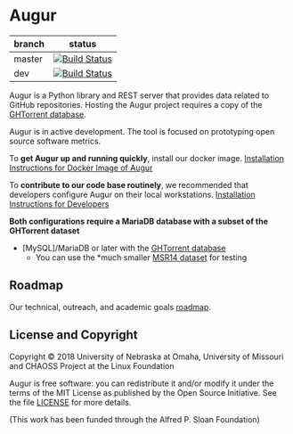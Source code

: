 # Augur

branch | status
   --- | ---
master | [![Build Status](https://travis-ci.org/OSSHealth/augur.svg?branch=master)](https://travis-ci.org/OSSHealth/augur)
   dev | [![Build Status](https://travis-ci.org/OSSHealth/augur.svg?branch=dev)](https://travis-ci.org/OSSHealth/augur)

Augur is a Python library and REST server that provides data related to GitHub repositories. Hosting the Augur project requires a copy of the [GHTorrent database](http://ghtorrent.org/downloads.html).

Augur is in active development. The tool is focused on prototyping open source software metrics. 

To **get Augur up and running quickly**, install our docker image. [Installation Instructions for Docker Image of Augur](./docker-install.md)

To **contribute to our code base routinely**, we recommended that developers configure Augur on their local workstations.  [Installation Instructions for Developers](./dev-install.md)

**Both configurations require a MariaDB database with a subset of the GHTorrent dataset** 
  - [MySQL]/MariaDB or later with the [GHTorrent database](http://ghtorrent.org/)
    - You can use the *much smaller [MSR14 dataset](http://ghtorrent.org/msr14.html) for testing

Roadmap
-------
Our technical, outreach, and academic goals [roadmap](https://github.com/OSSHealth/augur/wiki/Release-Schedule).


License and Copyright
---------------------
Copyright © 2018 University of Nebraska at Omaha, University of Missouri and CHAOSS Project at the Linux Foundation

Augur is free software: you can redistribute it and/or modify it under the terms of the MIT License as published by the Open Source Initiative. See the file [LICENSE](LICENSE) for more details.

(This work has been funded through the Alfred P. Sloan Foundation)
